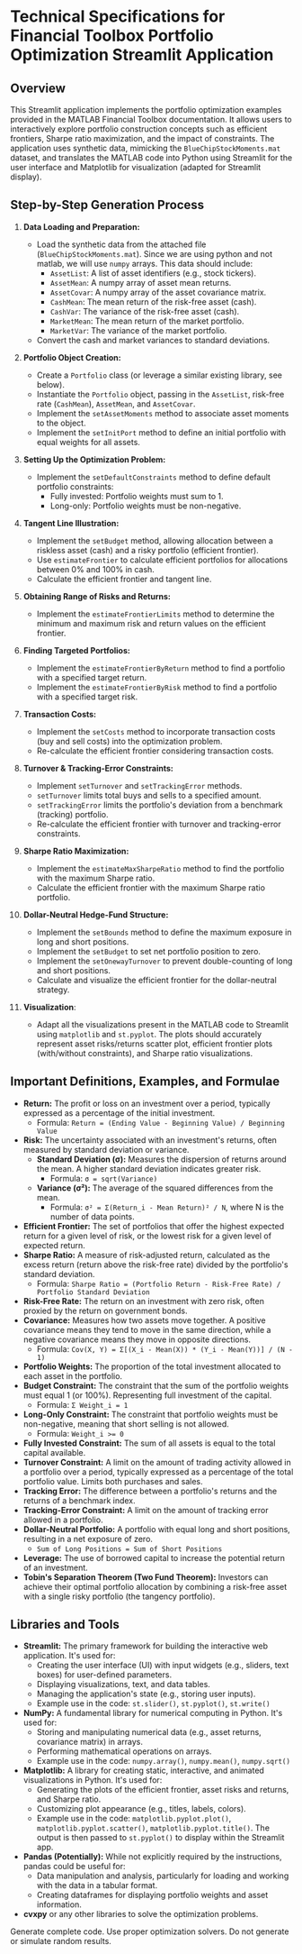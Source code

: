 
# Technical Specifications for Financial Toolbox Portfolio Optimization Streamlit Application

## Overview

This Streamlit application implements the portfolio optimization examples provided in the MATLAB Financial Toolbox documentation.  It allows users to interactively explore portfolio construction concepts such as efficient frontiers, Sharpe ratio maximization, and the impact of constraints.  The application uses synthetic data, mimicking the `BlueChipStockMoments.mat` dataset, and translates the MATLAB code into Python using Streamlit for the user interface and Matplotlib for visualization (adapted for Streamlit display).

## Step-by-Step Generation Process

1.  **Data Loading and Preparation:**
    *   Load the synthetic data from the attached file (`BlueChipStockMoments.mat`).  Since we are using python and not matlab, we will use `numpy` arrays. This data should include:
        *   `AssetList`: A list of asset identifiers (e.g., stock tickers).
        *   `AssetMean`: A numpy array of asset mean returns.
        *   `AssetCovar`: A numpy array of the asset covariance matrix.
        *   `CashMean`: The mean return of the risk-free asset (cash).
        *   `CashVar`: The variance of the risk-free asset (cash).
        *   `MarketMean`: The mean return of the market portfolio.
        *   `MarketVar`: The variance of the market portfolio.
    *   Convert the cash and market variances to standard deviations.

2.  **Portfolio Object Creation:**
    *   Create a `Portfolio` class (or leverage a similar existing library, see below).
    *   Instantiate the `Portfolio` object, passing in the `AssetList`, risk-free rate (`CashMean`), `AssetMean`, and `AssetCovar`.
    *   Implement the `setAssetMoments` method to associate asset moments to the object.
    *   Implement the `setInitPort` method to define an initial portfolio with equal weights for all assets.

3.  **Setting Up the Optimization Problem:**
    *   Implement the `setDefaultConstraints` method to define default portfolio constraints:
        *   Fully invested: Portfolio weights must sum to 1.
        *   Long-only:  Portfolio weights must be non-negative.

4.  **Tangent Line Illustration:**
    *   Implement the `setBudget` method, allowing allocation between a riskless asset (cash) and a risky portfolio (efficient frontier).
    *   Use `estimateFrontier` to calculate efficient portfolios for allocations between 0% and 100% in cash.
    *   Calculate the efficient frontier and tangent line.

5.  **Obtaining Range of Risks and Returns:**
    *   Implement the `estimateFrontierLimits` method to determine the minimum and maximum risk and return values on the efficient frontier.

6.  **Finding Targeted Portfolios:**
    *   Implement the `estimateFrontierByReturn` method to find a portfolio with a specified target return.
    *   Implement the `estimateFrontierByRisk` method to find a portfolio with a specified target risk.

7.  **Transaction Costs:**
    *   Implement the `setCosts` method to incorporate transaction costs (buy and sell costs) into the optimization problem.
    *   Re-calculate the efficient frontier considering transaction costs.

8.  **Turnover & Tracking-Error Constraints:**
    *   Implement `setTurnover` and `setTrackingError` methods.
    *   `setTurnover` limits total buys and sells to a specified amount.
    *   `setTrackingError` limits the portfolio's deviation from a benchmark (tracking) portfolio.
    *   Re-calculate the efficient frontier with turnover and tracking-error constraints.

9.  **Sharpe Ratio Maximization:**
    *   Implement the `estimateMaxSharpeRatio` method to find the portfolio with the maximum Sharpe ratio.
    *   Calculate the efficient frontier with the maximum Sharpe ratio portfolio.

10. **Dollar-Neutral Hedge-Fund Structure:**
    *   Implement the `setBounds` method to define the maximum exposure in long and short positions.
    *   Implement the `setBudget` to set net portfolio position to zero.
    *   Implement the `setOnewayTurnover` to prevent double-counting of long and short positions.
    *   Calculate and visualize the efficient frontier for the dollar-neutral strategy.

11. **Visualization**:
    *   Adapt all the visualizations present in the MATLAB code to Streamlit using `matplotlib` and `st.pyplot`.  The plots should accurately represent asset risks/returns scatter plot, efficient frontier plots (with/without constraints), and Sharpe ratio visualizations.

## Important Definitions, Examples, and Formulae

*   **Return:** The profit or loss on an investment over a period, typically expressed as a percentage of the initial investment.
    *   Formula: `Return = (Ending Value - Beginning Value) / Beginning Value`
*   **Risk:** The uncertainty associated with an investment's returns, often measured by standard deviation or variance.
    *   **Standard Deviation (σ):** Measures the dispersion of returns around the mean. A higher standard deviation indicates greater risk.
        *   Formula:  `σ = sqrt(Variance)`
    *   **Variance (σ²):**  The average of the squared differences from the mean.
        *   Formula: `σ² = Σ(Return_i - Mean Return)² / N`, where N is the number of data points.
*   **Efficient Frontier:** The set of portfolios that offer the highest expected return for a given level of risk, or the lowest risk for a given level of expected return.
*   **Sharpe Ratio:**  A measure of risk-adjusted return, calculated as the excess return (return above the risk-free rate) divided by the portfolio's standard deviation.
    *   Formula: `Sharpe Ratio = (Portfolio Return - Risk-Free Rate) / Portfolio Standard Deviation`
*   **Risk-Free Rate:** The return on an investment with zero risk, often proxied by the return on government bonds.
*   **Covariance:** Measures how two assets move together. A positive covariance means they tend to move in the same direction, while a negative covariance means they move in opposite directions.
    *   Formula: `Cov(X, Y) = Σ[(X_i - Mean(X)) * (Y_i - Mean(Y))] / (N - 1)`
*   **Portfolio Weights:** The proportion of the total investment allocated to each asset in the portfolio.
*   **Budget Constraint:**  The constraint that the sum of the portfolio weights must equal 1 (or 100%).  Representing full investment of the capital.
    *   Formula: `Σ Weight_i = 1`
*   **Long-Only Constraint:** The constraint that portfolio weights must be non-negative, meaning that short selling is not allowed.
    *   Formula: `Weight_i >= 0`
*   **Fully Invested Constraint:** The sum of all assets is equal to the total capital available.
*   **Turnover Constraint:**  A limit on the amount of trading activity allowed in a portfolio over a period, typically expressed as a percentage of the total portfolio value.  Limits both purchases and sales.
*   **Tracking Error:** The difference between a portfolio's returns and the returns of a benchmark index.
*   **Tracking-Error Constraint:** A limit on the amount of tracking error allowed in a portfolio.
*   **Dollar-Neutral Portfolio:**  A portfolio with equal long and short positions, resulting in a net exposure of zero.
    *   `Sum of Long Positions = Sum of Short Positions`
*   **Leverage:** The use of borrowed capital to increase the potential return of an investment.
*   **Tobin's Separation Theorem (Two Fund Theorem):**  Investors can achieve their optimal portfolio allocation by combining a risk-free asset with a single risky portfolio (the tangency portfolio).

## Libraries and Tools

*   **Streamlit:**  The primary framework for building the interactive web application.  It's used for:
    *   Creating the user interface (UI) with input widgets (e.g., sliders, text boxes) for user-defined parameters.
    *   Displaying visualizations, text, and data tables.
    *   Managing the application's state (e.g., storing user inputs).
    *   Example use in the code: `st.slider()`, `st.pyplot()`, `st.write()`
*   **NumPy:** A fundamental library for numerical computing in Python.  It's used for:
    *   Storing and manipulating numerical data (e.g., asset returns, covariance matrix) in arrays.
    *   Performing mathematical operations on arrays.
    *   Example use in the code: `numpy.array()`, `numpy.mean()`, `numpy.sqrt()`
*   **Matplotlib:**  A library for creating static, interactive, and animated visualizations in Python.  It's used for:
    *   Generating the plots of the efficient frontier, asset risks and returns, and Sharpe ratio.
    *   Customizing plot appearance (e.g., titles, labels, colors).
    *   Example use in the code: `matplotlib.pyplot.plot()`, `matplotlib.pyplot.scatter()`, `matplotlib.pyplot.title()`.  The output is then passed to `st.pyplot()` to display within the Streamlit app.
*   **Pandas (Potentially):** While not explicitly required by the instructions, pandas could be useful for:
    *   Data manipulation and analysis, particularly for loading and working with the data in a tabular format.
    *   Creating dataframes for displaying portfolio weights and asset information.
* **cvxpy** or any other libraries to solve the optimization problems.


Generate complete code. Use proper optimization solvers. Do not generate or simulate random results.